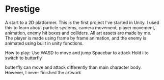 # Prestige
A start to a 2D platformer. 
This is the first project I've started in Unity. I used this to learn about particle systems, camera movement, player movement, animation, enemy hit boxes and colliders.
All art assets are made by me. The player is made using frame by frame animation, and the enemy is animated using built in unity functions. 

How to play: 
Use WASD to move and jump
Spacebar to attack 
Hold i to switch to butterfly 

butterfly can move and attack differently than main character body. However, I never finished the artwork


